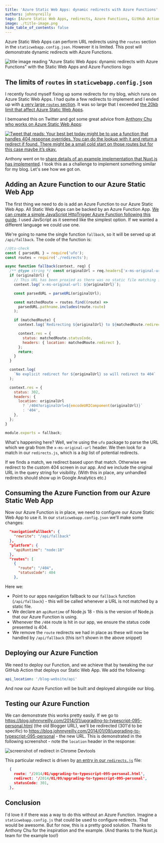 ```yaml
---
title: 'Azure Static Web Apps: dynamic redirects with Azure Functions'
authors: johnnyreilly
tags: [Azure Static Web Apps, redirects, Azure Functions, GitHub Actions]
image: ./title-image.png
hide_table_of_contents: false
---
```


Azure Static Web Apps can perform URL redirects using the `routes` section in the `staticwebapp.config.json`. However it is limited. This post will demonstrate dynamic redirects with Azure Functions.

![title image reading "Azure Static Web Apps: dynamic redirects with Azure Functions" with the Static Web Apps and Azure Functions logo](title-image.png)

## The limits of `routes` in `staticwebapp.config.json`

I recently found myself fixing up some redirects for my blog, which runs on Azure Static Web Apps. I had quite a few redirects to implement and I ended up with [a very large `routes` section](https://learn.microsoft.com/en-us/azure/static-web-apps/configuration#routes). It was so large that I exceeded [the 20kb limit that affect Azure Static Web Apps](https://learn.microsoft.com/en-us/azure/static-web-apps/configuration#restrictions).

I bemoaned this on Twitter and got some great advice from [Anthony Chu who works on Azure Static Web Apps](https://twitter.com/nthonyChu):

[![Tweet that reads: Your best bet today might be to use a function that handles 404 response overrides. You can do the lookup with it and return a redirect if found. There might be a small cold start on those routes but for this case maybe it’s okay.](screenshot-tweet-azure-function-redirect.webp)](https://twitter.com/nthonyChu/status/1605248878009208832)

Anthony went on to [share details of an example implementation that Nuxt.js has implemented](https://twitter.com/nthonyChu/status/1605429770715402240). I took this as a challenge to implement something similar for my blog. Let's see how we got on.

## Adding an Azure Function to our Azure Static Web App

The first thing we need to do is add an Azure Function to our Azure Static Web App. All Static Web Apps can be backed by an Azure Function App. [We can create a simple JavaScript HttpTrigger Azure Function following this guide](https://learn.microsoft.com/en-us/azure/static-web-apps/add-api?tabs=react#create-the-api). I used JavScript as it seemed like the simplest option. If we wanted a different language we could use one.

We're going to name the single function `fallback`, so it will be served up at `/api/fallback`. The code of the function is:

```js
//@ts-check
const { parseURL } = require('ufo');
const routes = require('./redirects');

async function fallback(context, req) {
  /** @type string */ const originalUrl = req.headers['x-ms-original-url'];
  if (originalUrl) {
    // This URL has been proxied as there was no static file matching it.
    context.log(`x-ms-original-url: ${originalUrl}`);

    const parsedURL = parseURL(originalUrl);

    const matchedRoute = routes.find((route) =>
      parsedURL.pathname.includes(route.route)
    );

    if (matchedRoute) {
      context.log(`Redirecting ${originalUrl} to ${matchedRoute.redirect}`);

      context.res = {
        status: matchedRoute.statusCode,
        headers: { location: matchedRoute.redirect },
      };
      return;
    }
  }

  context.log(
    `No explicit redirect for ${originalUrl} so will redirect to 404`
  );

  context.res = {
    status: 302,
    headers: {
      location: originalUrl
        ? `/404?originalUrl=${encodeURIComponent(originalUrl)}`
        : '404',
    },
  };
}

module.exports = fallback;
```

What's happening here? Well, we're using the `ufo` package to parse the URL which we grab from the `x-ms-original-url` header. We then look for a match in our `redirects.js`, which is a _big_ list of potential redirects.

If we finds a match, we redirect based upon that match. Otherwise we redirect to the custom 404 screen in our app. And we include the original URL in the query string for visibility. (With this in place, any unhandled redirects should show up in Google Analytics etc.)

## Consuming the Azure Function from our Azure Static Web App

Now our Azure Function is in place, we need to configure our Azure Static Web App to use it. In our `staticwebapp.config.json` we'll make some changes:

```json
  "navigationFallback": {
    "rewrite": "/api/fallback"
  },
  "platform": {
    "apiRuntime": "node:18"
  },
  "routes": [
    {
      "route": "/404",
      "statusCode": 404
    },
```

Here we:

- Point to our apps navigation fallback to our `fallback` function (`/api/fallback`) - this will be called whenever a URL is not matched by a static file.
- We declare an `apiRuntime` of Node.js 18 - this is the version of Node.js that our Azure Function is using.
- Whenever the `/404` route is hit in our app, we ensure the status code presented is 404.
- We remove the `route` redirects we had in place as these will now be handled by `/api/fallback` (this isn't shown in the above snippet)

## Deploying our Azure Function

We need to deploy our Function, and we achieve that by tweaking the our GitHub Action that deploys our Static Web App. We add the following:

```yml
api_location: '/blog-website/api'
```

And now our Azure Function will be built and deployed alongside our blog.

## Testing our Azure Function

We can demonstrate this works pretty easily. If we go to https://blog.johnnyreilly.com/2014/01/upgrading-to-typescript-095-personal.html (the old Blogger URL), we'll be redirected (301'd to be specific) to https://blog.johnnyreilly.com/2014/01/09/upgrading-to-typescript-095-personal - the new URL. This is demonstrated in the following screenshot - note the `location` header in the response:

![screenshot of redirect in Chrome Devtools](screenshot-redirect-in-chrome-devtools.png)

This particular redirect is driven by [an entry in our `redirects.js`](https://github.com/johnnyreilly/blog.johnnyreilly.com/blob/e21d3faf897505e860fc351260ab45ef6fa21d60/blog-website/api/fallback/redirects.js#L475-L479) file:

```json
  {
    route: '/2014/01/upgrading-to-typescript-095-personal.html',
    redirect: '/2014/01/09/upgrading-to-typescript-095-personal',
    statusCode: 301,
  },
```

## Conclusion

I'd love it if there was a way to do this without an Azure Function. Imagine a `staticwebapp.config.js` that could be used to configure redirects. That would be awesome. But for now, this is a pretty good solution. Thanks to Anthony Chu for the inspiration and the example. (And thanks to the Nuxt.js team for the example too!)
